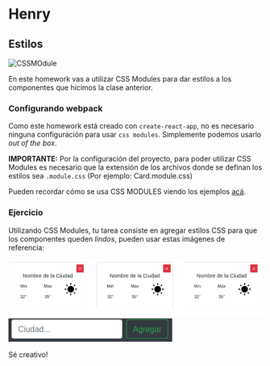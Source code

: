 # Henry

## Estilos

![CSSMOdule](https://i0.wp.com/programmingwithmosh.com/wp-content/uploads/2019/01/css-modules-logo.png?resize=150%2C150&ssl=1)

En este homework vas a utilizar CSS Modules para dar estilos a los componentes que hicimos la clase anterior.

### Configurando webpack

Como este homework está creado con `create-react-app`, no es necesario ninguna configuración para usar `css modules`. Simplemente podemos usarlo *out of the box*.

__IMPORTANTE:__ Por la configuración del proyecto, para poder utilizar CSS Modules es necesario que la extensión de los archivos donde se definan los estilos sea `.module.css` (Por ejemplo: Card.module.css)

Pueden recordar cómo se usa CSS MODULES viendo los ejemplos [acá](https://css-modules.github.io/webpack-demo/).

### Ejercicio

Utilizando CSS Modules, tu tarea consiste en agregar estilos CSS para que los componentes queden *lindos*, pueden usar estas imágenes de referencia:

![Cards](./img/Cards.png)
![SearchBard](./img/SearchBar.png)

Sé creativo!
